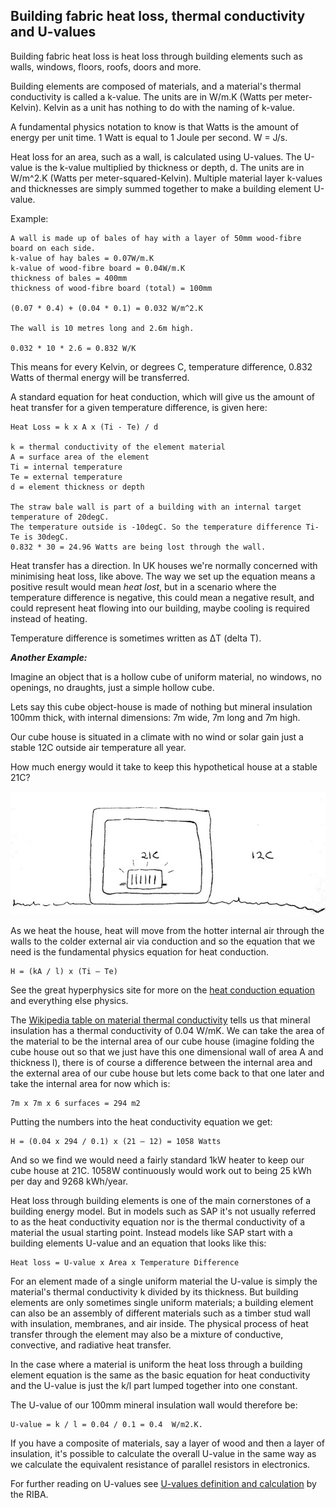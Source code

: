 ## Building fabric heat loss, thermal conductivity and U-values

Building fabric heat loss is heat loss through building elements such as walls, windows, floors, roofs, doors and more.

Building elements are composed of materials, and a material's thermal conductivity is called a k-value. The units are in W/m.K (Watts per meter-Kelvin). Kelvin as a unit has nothing to do with the naming of k-value. 

A fundamental physics notation to know is that Watts is the amount of energy per unit time.
1 Watt is equal to 1 Joule per second. W = J/s.

Heat loss for an area, such as a wall, is calculated using U-values. The U-value is the k-value multiplied by thickness or depth, d. The units are in W/m^2.K (Watts per meter-squared-Kelvin).
Multiple material layer k-values and thicknesses are simply summed together to make a building element U-value.

Example:

    A wall is made up of bales of hay with a layer of 50mm wood-fibre board on each side.
    k-value of hay bales = 0.07W/m.K
    k-value of wood-fibre board = 0.04W/m.K
    thickness of bales = 400mm
    thickness of wood-fibre board (total) = 100mm
    
    (0.07 * 0.4) + (0.04 * 0.1) = 0.032 W/m^2.K

    The wall is 10 metres long and 2.6m high.

    0.032 * 10 * 2.6 = 0.832 W/K

This means for every Kelvin, or degrees C, temperature difference, 0.832 Watts of thermal energy will be transferred.

A standard equation for heat conduction, which will give us the amount of heat transfer for a given temperature difference, is given here:

    Heat Loss = k x A x (Ti - Te) / d

    k = thermal conductivity of the element material
    A = surface area of the element
    Ti = internal temperature
    Te = external temperature
    d = element thickness or depth

    The straw bale wall is part of a building with an internal target temperature of 20degC.
    The temperature outside is -10degC. So the temperature difference Ti-Te is 30degC.
    0.832 * 30 = 24.96 Watts are being lost through the wall.


Heat transfer has a direction. In UK houses we're normally concerned with minimising heat loss, like above. The way we set up the equation means a positive result would mean *heat lost*, but in a scenario where the temperature difference is negative, this could mean a negative result, and could represent heat flowing into our building, maybe cooling is required instead of heating.

Temperature difference is sometimes written as ΔT (delta T).

***Another Example:***

Imagine an object that is a hollow cube of uniform material, no windows, no openings, no draughts, just a simple hollow cube.

Lets say this cube object-house is made of nothing but mineral insulation 100mm thick, with internal dimensions: 7m wide, 7m long and 7m high.

Our cube house is situated in a climate with no wind or solar gain just a stable 12C outside air temperature all year.

How much energy would it take to keep this hypothetical house at a stable 21C?

![Cube house](files/cube.jpg)

As we heat the house, heat will move from the hotter internal air through the walls to the colder external air via conduction and so the equation that we need is the fundamental physics equation for heat conduction.

    H = (kA / l) x (Ti – Te)
    
See the great hyperphysics site for more on the [heat conduction equation](http://hyperphysics.phy-astr.gsu.edu/hbase/hframe.html) and everything else physics.

The [Wikipedia table on material thermal conductivity](http://en.wikipedia.org/wiki/List_of_thermal_conductivities) tells us that mineral insulation has a thermal conductivity of 0.04 W/mK. We can take the area of the material to be the internal area of our cube house (imagine folding the cube house out so that we just have this one dimensional wall of area A and thickness l), there is of course a difference between the internal area and the external area of our cube house but lets come back to that one later and take the internal area for now which is:

    7m x 7m x 6 surfaces = 294 m2

Putting the numbers into the heat conductivity equation we get:

    H = (0.04 x 294 / 0.1) x (21 – 12) = 1058 Watts
    
And so we find we would need a fairly standard 1kW heater to keep our cube house at 21C.
1058W continuously would work out to being 25 kWh per day and 9268 kWh/year.

Heat loss through building elements is one of the main cornerstones of a building energy model. But in models such as SAP it's not usually referred to as the heat conductivity equation nor is the thermal conductivity of a material the usual starting point. Instead models like SAP start with a building elements U-value and an equation that looks like this:

    Heat loss = U-value x Area x Temperature Difference

For an element made of a single uniform material the U-value is simply the material's thermal conductivity k divided by its thickness. But building elements are only sometimes single uniform materials; a building element can also be an assembly of different materials such as a timber stud wall with insulation, membranes, and air inside. The physical process of heat transfer through the element may also be a mixture of conductive, convective, and radiative heat transfer.

In the case where a material is uniform the heat loss through a building element equation is the same as the basic equation for heat conductivity and the U-value is just the k/l part lumped together into one constant.

The U-value of our 100mm mineral insulation wall would therefore be: 

    U-value = k / l = 0.04 / 0.1 = 0.4  W/m2.K.

If you have a composite of materials, say a layer of wood and then a layer of insulation, it's possible to calculate the overall U-value in the same way as we calculate the equivalent resistance of parallel resistors in electronics.

For further reading on U-values see [U-values definition and calculation](http://www.architecture.com/SustainabilityHub/Designstrategies/Earth/1-1-1-10-Uvalues(INCOMPLETE).aspx) by the RIBA.
